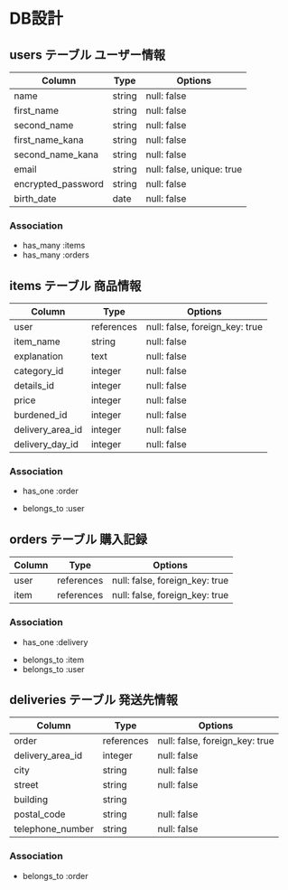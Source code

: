 # DB設計

## users テーブル   ユーザー情報

| Column             | Type   | Options                   |
| ------------------ | ------ | ------------------------- |
| name               | string | null: false               |
| first_name         | string | null: false               |
| second_name        | string | null: false               |
| first_name_kana    | string | null: false               |
| second_name_kana   | string | null: false               |
| email              | string | null: false, unique: true |
| encrypted_password | string | null: false               |
| birth_date         | date   | null: false               |


### Association

* has_many :items
* has_many :orders

## items テーブル   商品情報

| Column           | Type       | Options                        |
| ---------------- | ---------- | ------------------------------ |
| user             | references | null: false, foreign_key: true |
| item_name        | string     | null: false                    |
| explanation      | text       | null: false                    |#説明
| category_id      | integer    | null: false                    |
| details_id       | integer    | null: false                    |#詳細
| price            | integer    | null: false                    |
| burdened_id      | integer    | null: false                    |#負担
| delivery_area_id | integer    | null: false                    |
| delivery_day_id  | integer    | null: false                    |

### Association

* has_one :order
- belongs_to :user

## orders テーブル   購入記録

| Column | Type       | Options                        |
| ------ | ---------- | ------------------------------ |
| user   | references | null: false, foreign_key: true |
| item   | references | null: false, foreign_key: true |


### Association

* has_one :delivery
- belongs_to :item
- belongs_to :user


## deliveries テーブル   発送先情報

| Column           | Type       | Options                        |
| ---------------- | ---------- | ------------------------------ |
| order            | references | null: false, foreign_key: true |
| delivery_area_id | integer    | null: false                    |#都道府県
| city             | string     | null: false                    |#市町村
| street           | string     | null: false                    |#番地
| building         | string     |                                |#建物
| postal_code      | string     | null: false                    |
| telephone_number | string     | null: false                    |

### Association

- belongs_to :order
